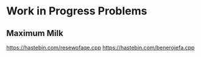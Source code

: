 # Work in Progress Problems

## Maximum Milk
https://hastebin.com/resewofaqe.cpp
https://hastebin.com/benerojefa.cpp
